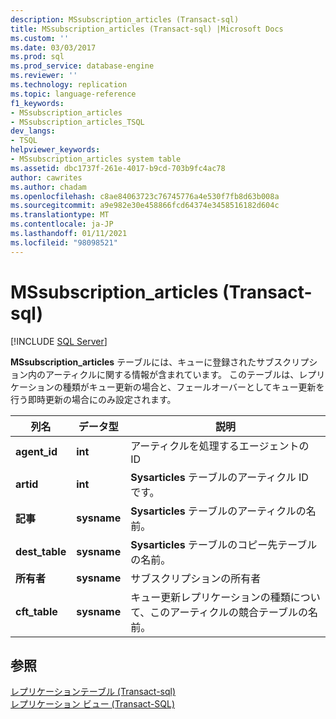 ```yaml
---
description: MSsubscription_articles (Transact-sql)
title: MSsubscription_articles (Transact-sql) |Microsoft Docs
ms.custom: ''
ms.date: 03/03/2017
ms.prod: sql
ms.prod_service: database-engine
ms.reviewer: ''
ms.technology: replication
ms.topic: language-reference
f1_keywords:
- MSsubscription_articles
- MSsubscription_articles_TSQL
dev_langs:
- TSQL
helpviewer_keywords:
- MSsubscription_articles system table
ms.assetid: dbc1737f-261e-4017-b9cd-703b9fc4ac78
author: cawrites
ms.author: chadam
ms.openlocfilehash: c8ae84063723c76745776a4e530f7fb8d63b008a
ms.sourcegitcommit: a9e982e30e458866fcd64374e3458516182d604c
ms.translationtype: MT
ms.contentlocale: ja-JP
ms.lasthandoff: 01/11/2021
ms.locfileid: "98098521"
---
```

# <a name="mssubscription_articles-transact-sql"></a>MSsubscription_articles (Transact-sql)
[!INCLUDE [SQL Server](../../includes/applies-to-version/sqlserver.md)]

  **MSsubscription_articles** テーブルには、キューに登録されたサブスクリプション内のアーティクルに関する情報が含まれています。 このテーブルは、レプリケーションの種類がキュー更新の場合と、フェールオーバーとしてキュー更新を行う即時更新の場合にのみ設定されます。  
  
|列名|データ型|説明|  
|-----------------|---------------|-----------------|  
|**agent_id**|**int**|アーティクルを処理するエージェントの ID|  
|**artid**|**int**|**Sysarticles** テーブルのアーティクル ID です。|  
|**記事**|**sysname**|**Sysarticles** テーブルのアーティクルの名前。|  
|**dest_table**|**sysname**|**Sysarticles** テーブルのコピー先テーブルの名前。|  
|**所有者**|**sysname**|サブスクリプションの所有者|  
|**cft_table**|**sysname**|キュー更新レプリケーションの種類について、このアーティクルの競合テーブルの名前。|  
  
## <a name="see-also"></a>参照  
 [レプリケーションテーブル &#40;Transact-sql&#41;](../../relational-databases/system-tables/replication-tables-transact-sql.md)   
 [レプリケーション ビュー &#40;Transact-SQL&#41;](../../relational-databases/system-views/replication-views-transact-sql.md)  
  
  
